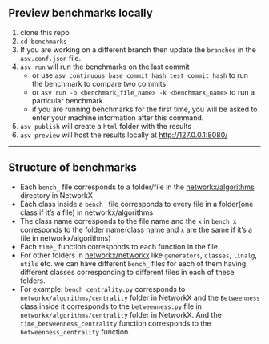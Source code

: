 ## Preview benchmarks locally

1. clone this repo
2. `cd benchmarks`
3. If you are working on a different branch then update the `branches` in the `asv.conf.json` file.
4. `asv run` will run the benchmarks on the last commit
   - or use `asv continuous base_commit_hash test_commit_hash` to run the benchmark to compare two commits
   - or `asv run -b <benchmark_file_name> -k <benchmark_name>` to run a particular benchmark.
   - if you are running benchmarks for the first time, you will be asked to enter your machine information after this command.
5. `asv publish` will create a `html` folder with the results
6. `asv preview` will host the results locally at http://127.0.0.1:8080/

<hr>

## Structure of benchmarks

- Each `bench_` file corresponds to a folder/file in the [networkx/algorithms](https://github.com/networkx/networkx/tree/main/networkx/algorithms) directory in NetworkX
- Each class inside a `bench_` file corresponds to every file in a folder(one class if it’s a file) in networkx/algorithms
- The class name corresponds to the file name and the `x` in `bench_x` corresponds to the folder name(class name and `x` are the same if it’s a file in networkx/algorithms)
- Each `time_` function corresponds to each function in the file.
- For other folders in [networkx/networkx](https://github.com/networkx/networkx/tree/main/networkx) like `generators`, `classes`, `linalg`, `utils` etc. we can have different `bench_` files for each of them having different classes corresponding to different files in each of these folders.
- For example: `bench_centrality.py` corresponds to `networkx/algorithms/centrality` folder in NetworkX and the `Betweenness` class inside it corresponds to the `betweenness.py` file in `networkx/algorithms/centrality` folder in NetworkX. And the `time_betweenness_centrality` function corresponds to the `betweenness_centrality` function.
